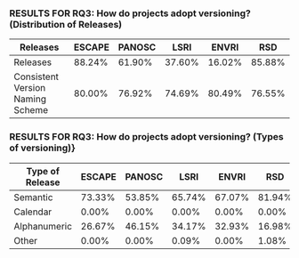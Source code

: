 ### RESULTS FOR RQ3: How do projects adopt versioning? (Distribution of Releases)

| Releases    | ESCAPE | PANOSC | LSRI | ENVRI | RSD |
|-------------|--------|--------|-------|-----|-----|
| Releases | 88.24% | 61.90% | 37.60% | 16.02% | 85.88% |
| Consistent Version Naming Scheme | 80.00% | 76.92% | 74.69% | 80.49% | 76.55% |

### RESULTS FOR RQ3: How do projects adopt versioning? (Types of versioning)}

| Type of Release | ESCAPE | PANOSC | LSRI | ENVRI | RSD |
|-------------|--------|--------|-------|-----|-----|
| Semantic | 73.33% | 53.85% | 65.74% | 67.07% | 81.94% | 
| Calendar | 0.00% | 0.00% | 0.00% | 0.00% | 0.00% | 
| Alphanumeric | 26.67% | 46.15% | 34.17% | 32.93% | 16.98% | 
| Other | 0.00% | 0.00% | 0.09% | 0.00% | 1.08% | 